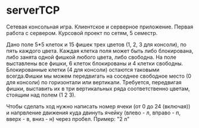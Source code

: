 # serverTCP
Сетевая консольная игра. Клиентское и серверное приложение. Первая работа с сервером. Курсовой проект по сетям, 5 семестр.

Дано поле 5*5 клеток и 15 фишек трех цветов (1, 2, 3 для консоли), по пять каждого цвета.
Каждая клетка поля может быть либо блокирована, либо занята одной фишкой любого цвета, либо свободна.
На поле выставлены все фишки, 6 клеток блокированы и 4 клетки свободны.
Блокированные клетки (4 для консоли) остаются таковыми всегда.Фишки мы можем передвигать на
соседнее свободное место (0 для консоли) по горизонтали или вертикали. Требуется, передвигая фишки,
выставить их в три вертикальных ряда соответственно цветам, стоящим над полем (1 2 3).

Чтобы сделать ход нужно написать номер ячеки (от 0 до 24 (включая))
и напрвление движения куда двинуть ячейку (влево - л, вправо - п, вверх - в, вниз - н) через пробел.
Пример: "2 л"

